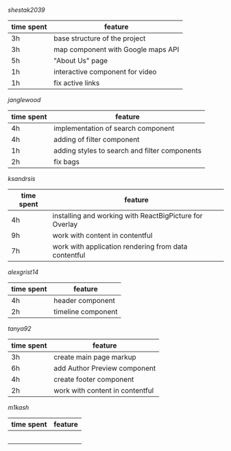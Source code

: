 *shestak2039*

| time spent | feature |
|-------------|-------------|
| 3h | base structure of the project|
| 3h | map component with Google maps API |
| 5h | "About Us" page|
| 1h | interactive component for video| 
| 1h | fix active links| 

*janglewood*

| time spent | feature |
|-------------|-------------|
| 4h | implementation of search component|
| 4h | adding of filter component|
| 1h | adding styles to search and filter components|
| 2h | fix bags|

*ksandrsis*

| time spent | feature |
|-------------|-------------|
| 4h | installing and working with ReactBigPicture for Overlay|
| 9h | work with content in contentful|
| 7h | work with application rendering from data contentful|

*alexgrist14*

| time spent | feature |
|-------------|-------------|
| 4h | header component|
| 2h | timeline component|

*tanya92*

| time spent | feature |
|-------------|-------------|
| 3h | create main page markup|
| 6h | add Author Preview component|
| 4h | create footer component|
| 2h | work with content in contentful|

*m1kash*

| time spent | feature |
|-------------|-------------|
| | |
| | |
| | |
| | | 
| | | 
